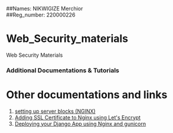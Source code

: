 ##Names: NIKWIGIZE Merchior<br>
##Reg_number: 220000226

# Web_Security_materials
Web Security Materials


### Additional Documentations & Tutorials

Other documentations and links
==============================

1. [setting up server blocks (NGINX)](https://www.digitalocean.com/community/tutorials/how-to-install-nginx-on-ubuntu-20-04#step-5-%E2%80%93-setting-up-server-blocks-(recommended)	)												
2. [Adding SSL Certificate to Nginx using Let's Encrypt](https://www.digitalocean.com/community/tutorials/how-to-secure-nginx-with-let-s-encrypt-on-ubuntu-20-04)													
3. [Deploying your Django App using Nginx and gunicorn](https://www.digitalocean.com/community/tutorials/how-to-set-up-django-with-postgres-nginx-and-gunicorn-on-ubuntu-20-04)						


